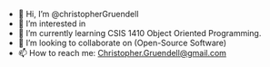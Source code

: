 - 👋 Hi, I’m @christopherGruendell
- 👀 I’m interested in 
- 🌱 I’m currently learning CSIS 1410 Object Oriented Programming.
- 💞️ I’m looking to collaborate on (Open-Source Software)
- 📫 How to reach me: Christopher.Gruendell@gmail.com

<!---
christopherGruendell/christopherGruendell is a ✨ special ✨ repository because its `README.md` (this file) appears on your GitHub profile.
You can click the Preview link to take a look at your changes.
--->
